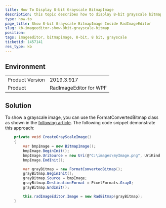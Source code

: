 ```yaml
---
title: How To Display 8-bit Grayscale BitmapImage
description: this topic describes how to display 8-bit grayscale bitmapimage in RadImageEditor control.
type: how-to
page_title: Show 8-bit Grayscale BitmapImage Inside RadImageEditor
slug: kb-imageeditor-show-8bit-grayscale-bitmap
position: 
tags: imageeditor, bitmapimage, 8-bit, 8 bit, grayscale
ticketid: 1457141
res_type: kb
---
```


## Environment
<table>
	<tbody>
		<tr>
			<td>Product Version</td>
			<td>2019.3.917</td>
		</tr>
		<tr>
			<td>Product</td>
			<td>RadImageEditor for WPF</td>
		</tr>
	</tbody>
</table>


## Solution
To show a grayscale image, you can use the FormatConvertedBitmap class as shown in the [following article](https://www.c-sharpcorner.com/uploadfile/mahesh/grayscale-image-in-wpf/). The following code snippet demonstrate this approach:


```C#
	private void CreateGrayScaleImage()
	{
		var bmpImage = new BitmapImage();
		bmpImage.BeginInit();
		bmpImage.UriSource = new Uri(@"C:\images\myImage.png", UriKind.RelativeOrAbsolute);
		bmpImage.EndInit();

		var grayBitmap = new FormatConvertedBitmap();
		grayBitmap.BeginInit();
		grayBitmap.Source = bmpImage;
		grayBitmap.DestinationFormat = PixelFormats.Gray8;
		grayBitmap.EndInit();

		this.radImageEditor.Image = new RadBitmap(grayBitmap);
	}
```


